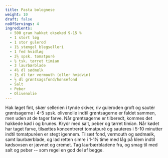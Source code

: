 ```yaml
---
title: Pasta bolognese
weight: 10
draft: false
noOfServings: 4
ingredients:
  - 500 gram hakket oksekød 9-15 %
  - 1 stort løg
  - 1 stor gulerod
  - 1½ stængel blegselleri
  - 1 fed hvidløg
  - 2½ spsk. tomatpuré
  - ½ tsk. tørret timian
  - 3 laurbærblade
  - 4½ dl sødmælk
  - 1½ dl tør vermouth (eller hvidvin)
  - ½ dl grøntsagsfond/hønsefond
  - Salt
  - Peber
  - Olivenolie
---
```


Hak løget fint, skær sellerien i tynde skiver, riv guleroden groft og
sautér grøntsagerne i 4-5 spsk. olivenolie indtil grøntsagerne er faldet
sammen, men uden at de tager farve. Når grøntsagerne er tilberedt,
kommes det hakkede kød i og brunes. Krydr med salt, peber og tørret
timian. Når kødet har taget farve, tilsættes koncentreret tomatpuré og
sauteres i 5-10 minutter indtil tomatpuréen er stegt igennem. Tilsæt
fond, vermouth og sødmælk, samt laurbærblade, og lad retten simre i 1-1½
time med låg på klem indtil kødsovsen er jævnet og cremet. Tag
laurbærbladene fra, og smag til med salt og peber -- som regel en god
del af begge.

